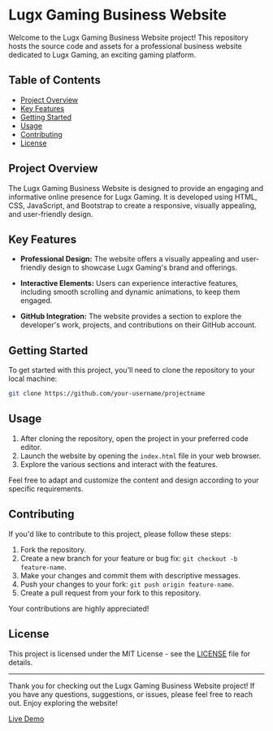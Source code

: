 
# Lugx Gaming Business Website

Welcome to the Lugx Gaming Business Website project! This repository hosts the source code and assets for a professional business website dedicated to Lugx Gaming, an exciting gaming platform. 

## Table of Contents
- [Project Overview](#project-overview)
- [Key Features](#key-features)
- [Getting Started](#getting-started)
- [Usage](#usage)
- [Contributing](#contributing)
- [License](#license)

## Project Overview

The Lugx Gaming Business Website is designed to provide an engaging and informative online presence for Lugx Gaming. It is developed using HTML, CSS, JavaScript, and Bootstrap to create a responsive, visually appealing, and user-friendly design.

## Key Features

- **Professional Design:** The website offers a visually appealing and user-friendly design to showcase Lugx Gaming's brand and offerings.

- **Interactive Elements:** Users can experience interactive features, including smooth scrolling and dynamic animations, to keep them engaged.

- **GitHub Integration:** The website provides a section to explore the developer's work, projects, and contributions on their GitHub account.

## Getting Started

To get started with this project, you'll need to clone the repository to your local machine:

```bash
git clone https://github.com/your-username/projectname
```

## Usage

1. After cloning the repository, open the project in your preferred code editor.
2. Launch the website by opening the `index.html` file in your web browser.
3. Explore the various sections and interact with the features.

Feel free to adapt and customize the content and design according to your specific requirements.

## Contributing

If you'd like to contribute to this project, please follow these steps:

1. Fork the repository.
2. Create a new branch for your feature or bug fix: `git checkout -b feature-name`.
3. Make your changes and commit them with descriptive messages.
4. Push your changes to your fork: `git push origin feature-name`.
5. Create a pull request from your fork to this repository.

Your contributions are highly appreciated!

## License

This project is licensed under the MIT License - see the [LICENSE](LICENSE) file for details.

---

Thank you for checking out the Lugx Gaming Business Website project! If you have any questions, suggestions, or issues, please feel free to reach out. Enjoy exploring the website!

[Live Demo](http://127.0.0.1:5500/index.html)

```


